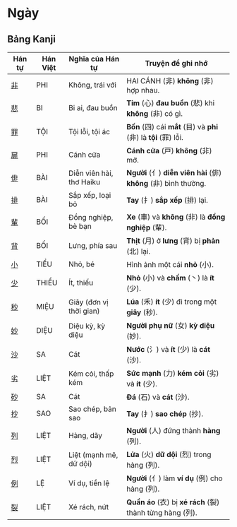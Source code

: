 # Ngày

## Bảng Kanji

| Hán tự | Hán Việt | Nghĩa của Hán tự | Truyện để ghi nhớ |
|---|---|---|---|
| [非](https://mazii.net/vi-VN/search/kanji/javi/%E9%9D%9E) | PHI | Không, trái với | HAI CÁNH (非) **không** (非) hợp nhau. |
| [悲](https://mazii.net/vi-VN/search/kanji/javi/%E6%82%B2) | BI | Bi ai, đau buồn | **Tim** (心) **đau buồn** (悲) khi **không** (非) có gì. |
| [罪](https://mazii.net/vi-VN/search/kanji/javi/%E7%BD%AA) | TỘI | Tội lỗi, tội ác | **Bốn** (四) cái **mắt** (目) và **phi** (非) là **tội** (罪) lỗi. |
| [扉](https://mazii.net/vi-VN/search/kanji/javi/%E6%89%89) | PHI | Cánh cửa | **Cánh cửa** (戸) **không** (非) mở. |
| [俳](https://mazii.net/vi-VN/search/kanji/javi/%E4%BF%B3) | BÀI | Diễn viên hài, thơ Haiku | **Người** (亻) **diễn viên hài** (俳) **không** (非) bình thường. |
| [排](https://mazii.net/vi-VN/search/kanji/javi/%E6%8E%92) | BÀI | Sắp xếp, loại bỏ | **Tay** (扌) **sắp xếp** (排) lại. |
| [輩](https://mazii.net/vi-VN/search/kanji/javi/%E8%BC%A9) | BỐI | Đồng nghiệp, bè bạn | **Xe** (車) và **không** (非) là **đồng nghiệp** (輩). |
| [背](https://mazii.net/vi-VN/search/kanji/javi/%E8%83%8C) | BỐI | Lưng, phía sau | **Thịt** (月) ở **lưng** (背) bị **phản** (北) lại. |
| [小](https://mazii.net/vi-VN/search/kanji/javi/%E5%B0%8F) | TIỂU | Nhỏ, bé | Hình ảnh một cái **nhỏ** (小). |
| [少](https://mazii.net/vi-VN/search/kanji/javi/%E5%B0%91) | THIỂU | Ít, thiếu | **Nhỏ** (小) và **chấm** (丶) là **ít** (少). |
| [秒](https://mazii.net/vi-VN/search/kanji/javi/%E7%A7%92) | MIỆU | Giây (đơn vị thời gian) | **Lúa** (禾) **ít** (少) đi trong một **giây** (秒). |
| [妙](https://mazii.net/vi-VN/search/kanji/javi/%E5%A6%99) | DIỆU | Diệu kỳ, kỳ diệu | **Người phụ nữ** (女) **kỳ diệu** (妙). |
| [沙](https://mazii.net/vi-VN/search/kanji/javi/%E6%B2%99) | SA | Cát | **Nước** (氵) và **ít** (少) là **cát** (沙). |
| [劣](https://mazii.net/vi-VN/search/kanji/javi/%E5%8A%A3) | LIỆT | Kém cỏi, thấp kém | **Sức mạnh** (力) **kém cỏi** (劣) và **ít** (少). |
| [砂](https://mazii.net/vi-VN/search/kanji/javi/%E7%A0%82) | SA | Cát | **Đá** (石) và **cát** (沙). |
| [抄](https://mazii.net/vi-VN/search/kanji/javi/%E6%8A%84) | SAO | Sao chép, bản sao | **Tay** (扌) **sao chép** (抄). |
| [列](https://mazii.net/vi-VN/search/kanji/javi/%E5%88%97) | LIỆT | Hàng, dãy | **Người** (人) đứng thành **hàng** (列). |
| [烈](https://mazii.net/vi-VN/search/kanji/javi/%E7%83%88) | LIỆT | Liệt (mạnh mẽ, dữ dội) | **Lửa** (火) **dữ dội** (烈) trong hàng (列). |
| [例](https://mazii.net/vi-VN/search/kanji/javi/%E4%BE%8B) | LỆ | Ví dụ, tiền lệ | **Người** (亻) làm **ví dụ** (例) cho hàng (列). |
| [裂](https://mazii.net/vi-VN/search/kanji/javi/%E8%A3%82) | LIỆT | Xé rách, nứt | **Quần áo** (衣) bị **xé rách** (裂) thành từng hàng (列). |

